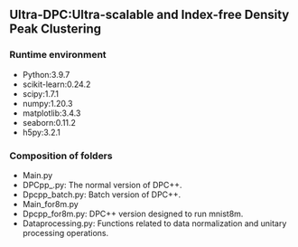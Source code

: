 ## Ultra-DPC:Ultra-scalable and Index-free Density Peak Clustering

### Runtime environment

* Python:3.9.7
* scikit-learn:0.24.2
* scipy:1.7.1
* numpy:1.20.3
* matplotlib:3.4.3
* seaborn:0.11.2
* h5py:3.2.1

### Composition of folders

* Main.py
* DPCpp_.py: The normal version of DPC++.
* Dpcpp_batch.py: Batch version of DPC++.
* Main_for8m.py
* Dpcpp_for8m.py: DPC++ version designed to run mnist8m.
* Dataprocessing.py:  Functions related to data normalization and unitary processing operations.
